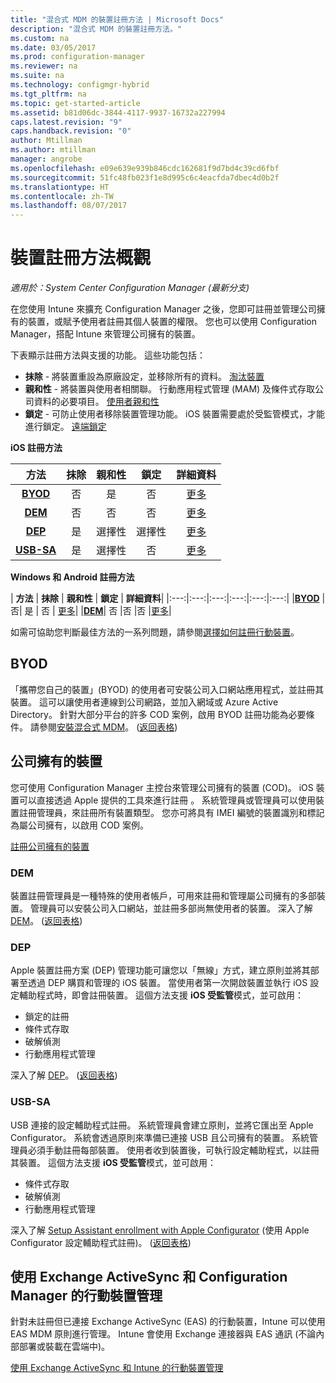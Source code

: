 ```yaml
---
title: "混合式 MDM 的裝置註冊方法 | Microsoft Docs"
description: "混合式 MDM 的裝置註冊方法。"
ms.custom: na
ms.date: 03/05/2017
ms.prod: configuration-manager
ms.reviewer: na
ms.suite: na
ms.technology: configmgr-hybrid
ms.tgt_pltfrm: na
ms.topic: get-started-article
ms.assetid: b81d06dc-3844-4117-9937-16732a227994
caps.latest.revision: "9"
caps.handback.revision: "0"
author: Mtillman
ms.author: mtillman
manager: angrobe
ms.openlocfilehash: e09e639e939b846cdc162681f9d7bd4c39cd6fbf
ms.sourcegitcommit: 51fc48fb023f1e8d995c6c4eacfda7dbec4d0b2f
ms.translationtype: HT
ms.contentlocale: zh-TW
ms.lasthandoff: 08/07/2017
---
```

# <a name="overview-of-device-enrollment-methods"></a>裝置註冊方法概觀

*適用於：System Center Configuration Manager (最新分支)*

在您使用 Intune 來擴充 Configuration Manager 之後，您即可註冊並管理公司擁有的裝置，或賦予使用者註冊其個人裝置的權限。 您也可以使用 Configuration Manager，搭配 Intune 來管理公司擁有的裝置。

下表顯示註冊方法與支援的功能。 這些功能包括：
- **抹除** - 將裝置重設為原廠設定，並移除所有的資料。 [淘汰裝置](../deploy-use/wipe-lock-reset-devices.md)
- **親和性** - 將裝置與使用者相關聯。 行動應用程式管理 (MAM) 及條件式存取公司資料的必要項目。 [使用者親和性](../deploy-use/user-affinity-for-hybrid-managed-devices.md)
- **鎖定** - 可防止使用者移除裝置管理功能。 iOS 裝置需要處於受監管模式，才能進行鎖定。 [遠端鎖定](../deploy-use/wipe-lock-reset-devices.md#remote-lock)

**iOS 註冊方法**

| **方法** |  **抹除** |  **親和性**    |   **鎖定** | **詳細資料** |
|:---:|:---:|:---:|:---:|:---:|
|**[BYOD](#byod)** | 否|    是 |   否 | [更多](../deploy-use/enable-platform-enrollment.md)|
|**[DEM](#dem)**|   否 |否 |否  | [更多](../deploy-use/enroll-devices-with-device-enrollment-manager.md)|
|**[DEP](#dep)**|   是 |   選擇性 |  選擇性|[更多](../deploy-use/ios-device-enrollment-program-for-hybrid.md)|
|**[USB-SA](#usb-sa)**| 是 |   選擇性 |  否| [更多](../deploy-use/ios-hybrid-enrollment-using-apple-configurator.md)|

**Windows 和 Android 註冊方法**

| **方法** |  **抹除** |  **親和性**    |   **鎖定** | **詳細資料**|
|:---:|:---:|:---:|:---:|:---:|:---:|
|**[BYOD](#byod)** | 否|    是 |   否 | [更多](../deploy-use/enroll-hybrid-windows.md)|
|**[DEM](#dem)**|   否 |否 |否  |[更多](../deploy-use/enroll-devices-with-device-enrollment-manager.md)|

如需可協助您判斷最佳方法的一系列問題，請參閱[選擇如何註冊行動裝置](/intune/get-started/choose-how-to-enroll-devices1)。

## <a name="byod"></a>BYOD
「攜帶您自己的裝置」(BYOD) 的使用者可安裝公司入口網站應用程式，並註冊其裝置。 這可以讓使用者連線到公司網路，並加入網域或 Azure Active Directory。 針對大部分平台的許多 COD 案例，啟用 BYOD 註冊功能為必要條件。 請參閱[安裝混合式 MDM](../deploy-use/setup-hybrid-mdm.md)。 ([返回表格](#overview-of-device-enrollment-methods))

## <a name="corporate-owned-devices"></a>公司擁有的裝置
您可使用 Configuration Manager 主控台來管理公司擁有的裝置 (COD)。 iOS 裝置可以直接透過 Apple 提供的工具來進行註冊 。 系統管理員或管理員可以使用裝置註冊管理員，來註冊所有裝置類型。 您亦可將具有 IMEI 編號的裝置識別和標記為屬公司擁有，以啟用 COD 案例。

[註冊公司擁有的裝置](../deploy-use/enroll-company-owned-devices.md)

### <a name="dem"></a>DEM
裝置註冊管理員是一種特殊的使用者帳戶，可用來註冊和管理屬公司擁有的多部裝置。 管理員可以安裝公司入口網站，並註冊多部尚無使用者的裝置。 深入了解 [DEM](../deploy-use/enroll-devices-with-device-enrollment-manager.md)。 ([返回表格](#overview-of-device-enrollment-methods))

### <a name="dep"></a>DEP
Apple 裝置註冊方案 (DEP) 管理功能可讓您以「無線」方式，建立原則並將其部署至透過 DEP 購買和管理的 iOS 裝置。 當使用者第一次開啟裝置並執行 iOS 設定輔助程式時，即會註冊裝置。 這個方法支援 **iOS 受監管**模式，並可啟用：
  - 鎖定的註冊
  - 條件式存取
  - 破解偵測
  - 行動應用程式管理

深入了解 [DEP](../deploy-use/ios-device-enrollment-program-for-hybrid.md)。 ([返回表格](#overview-of-device-enrollment-methods))

### <a name="usb-sa"></a>USB-SA
USB 連接的設定輔助程式註冊。 系統管理員會建立原則，並將它匯出至 Apple Configurator。 系統會透過原則來準備已連接 USB 且公司擁有的裝置。 系統管理員必須手動註冊每部裝置。 使用者收到裝置後，可執行設定輔助程式，以註冊其裝置。 這個方法支援 **iOS 受監管**模式，並可啟用：
  - 條件式存取
  - 破解偵測
  - 行動應用程式管理

深入了解 [Setup Assistant enrollment with Apple Configurator](../deploy-use/ios-hybrid-enrollment-using-apple-configurator.md) (使用 Apple Configurator 設定輔助程式註冊)。 ([返回表格](#overview-of-device-enrollment-methods))

## <a name="mobile-device-management-with-exchange-activesync-and-configuration-manager"></a>使用 Exchange ActiveSync 和 Configuration Manager 的行動裝置管理
針對未註冊但已連接 Exchange ActiveSync (EAS) 的行動裝置，Intune 可以使用 EAS MDM 原則進行管理。 Intune 會使用 Exchange 連接器與 EAS 通訊 (不論內部部署或裝載在雲端中)。

[使用 Exchange ActiveSync 和 Intune 的行動裝置管理](../deploy-use/manage-mobile-devices-with-exchange-activesync.md)
